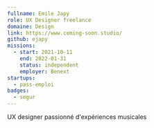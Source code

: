```yaml
---
fullname: Emile Japy
role: UX Designer freelance
domaine: Design
link: https://www.coming-soon.studio/
github: ejapy
missions:
  - start: 2021-10-11
    end: 2022-01-31
    status: independent
    employer: Benext
startups:
  - pass-emploi
badges:
  - segur
---
```


UX designer passionné d'expériences musicales

